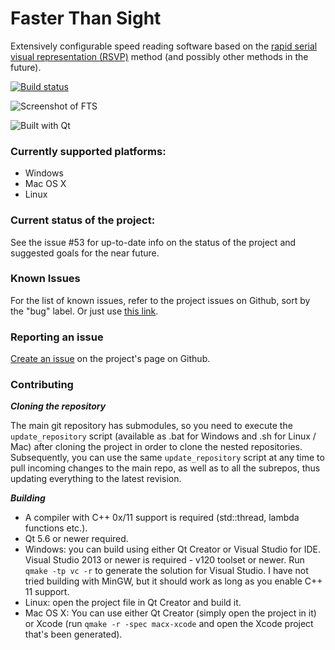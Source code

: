 # Faster Than Sight

Extensively configurable speed reading software based on the [rapid serial visual representation (RSVP)](https://en.wikipedia.org/wiki/Rapid_serial_visual_presentation) method (and possibly other methods in the future).

[![Build status](https://ci.appveyor.com/api/projects/status/7vf29egkjcbi7uw1?svg=true)](https://ci.appveyor.com/project/VioletGiraffe/fasterthansight)

![Screenshot of FTS](http://i.imgur.com/dqiVw5K.png)

![Built with Qt](http://i.imgur.com/O7SUWxn.png)

### Currently supported platforms:
* Windows
* Mac OS X
* Linux

### Current status of the project:
See the issue #53 for up-to-date info on the status of the project and suggested goals for the near future.

### Known Issues
For the list of known issues, refer to the project issues on Github, sort by the "bug" label. Or just use <a href="https://github.com/VioletGiraffe/FasterThanSight/labels/bug">this link</a>.

### Reporting an issue
<a href="https://github.com/VioletGiraffe/FasterThanSight/issues/new">Create an issue</a> on the project's page on Github.

### Contributing

***Cloning the repository***

   The main git repository has submodules, so you need to execute the `update_repository` script (available as .bat for Windows and .sh for Linux / Mac) after cloning the project in order to clone the nested repositories. Subsequently, you can use the same `update_repository` script at any time to pull incoming changes to the main repo, as well as to all the subrepos, thus updating everything to the latest revision.

***Building***

* A compiler with C++ 0x/11 support is required (std::thread, lambda functions etc.).
* Qt 5.6 or newer required.
* Windows: you can build using either Qt Creator or Visual Studio for IDE. Visual Studio 2013 or newer is required - v120 toolset or newer. Run `qmake -tp vc -r` to generate the solution for Visual Studio. I have not tried building with MinGW, but it should work as long as you enable C++ 11 support.
* Linux: open the project file in Qt Creator and build it.
* Mac OS X: You can use either Qt Creator (simply open the project in it) or Xcode (run `qmake -r -spec macx-xcode` and open the Xcode project that's been generated).
